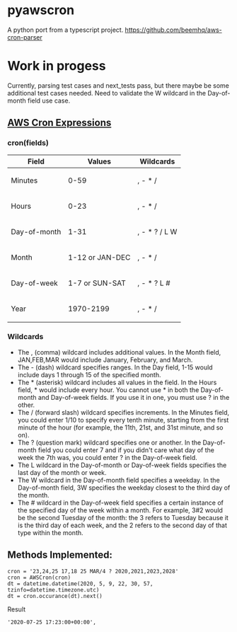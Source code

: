 # pyawscron

A python port from a typescript project.
https://github.com/beemhq/aws-cron-parser

# Work in progess
Currently, parsing test cases and next_tests pass, but there maybe be some additional test cases needed.
Need to validate the W wildcard in the Day-of-month field use case.

## [AWS Cron Expressions](https://docs.aws.amazon.com/AmazonCloudWatch/latest/events/ScheduledEvents.html#CronExpressions)
### cron(fields)
<table>
   <thead>
      <tr>
         <th><b>Field</b></th>
         <th><b>Values</b></th>
         <th><b>Wildcards</b></th>
      </tr>
   </thead>
   <tbody>
      <tr>
         <td>
            <p>Minutes</p>
         </td>
         <td>
            <p>0-59</p>
         </td>
         <td>
            <p>, - * /</p>
         </td>
      </tr>
      <tr>
         <td>
            <p>Hours</p>
         </td>
         <td>
            <p>0-23</p>
         </td>
         <td>
            <p>, - * /</p>
         </td>
      </tr>
      <tr>
         <td>
            <p>Day-of-month</p>
         </td>
         <td>
            <p>1-31</p>
         </td>
         <td>
            <p>, - * ? / L W</p>
         </td>
      </tr>
      <tr>
         <td>
            <p>Month</p>
         </td>
         <td>
            <p>1-12 or JAN-DEC</p>
         </td>
         <td>
            <p>, - * /</p>
         </td>
      </tr>
      <tr>
         <td>
            <p>Day-of-week</p>
         </td>
         <td>
            <p>1-7 or SUN-SAT</p>
         </td>
         <td>
            <p>, - * ? L #</p>
         </td>
      </tr>
      <tr>
         <td>
            <p>Year</p>
         </td>
         <td>
            <p>1970-2199</p>
         </td>
         <td>
            <p>, - * /</p>
         </td>
      </tr>
   </tbody>
</table>

### Wildcards
* The , (comma) wildcard includes additional values. In the Month field, JAN,FEB,MAR would include January, February, and March.
* The - (dash) wildcard specifies ranges. In the Day field, 1-15 would include days 1 through 15 of the specified month.
* The * (asterisk) wildcard includes all values in the field. In the Hours field, * would include every hour. You cannot use * in both the Day-of-month and Day-of-week fields. If you use it in one, you must use ? in the other.
* The / (forward slash) wildcard specifies increments. In the Minutes field, you could enter 1/10 to specify every tenth minute, starting from the first minute of the hour (for example, the 11th, 21st, and 31st minute, and so on).
* The ? (question mark) wildcard specifies one or another. In the Day-of-month field you could enter 7 and if you didn't care what day of the week the 7th was, you could enter ? in the Day-of-week field.
* The L wildcard in the Day-of-month or Day-of-week fields specifies the last day of the month or week.
* The W wildcard in the Day-of-month field specifies a weekday. In the Day-of-month field, 3W specifies the weekday closest to the third day of the month.
* The # wildcard in the Day-of-week field specifies a certain instance of the specified day of the week within a month. For example, 3#2 would be the second Tuesday of the month: the 3 refers to Tuesday because it is the third day of each week, and the 2 refers to the second day of that type within the month.



## Methods Implemented:

    cron = '23,24,25 17,18 25 MAR/4 ? 2020,2021,2023,2028'
    cron = AWSCron(cron)
    dt = datetime.datetime(2020, 5, 9, 22, 30, 57, tzinfo=datetime.timezone.utc)
    dt = cron.occurance(dt).next()
 
 Result
 
    '2020-07-25 17:23:00+00:00',
    
    
    
    